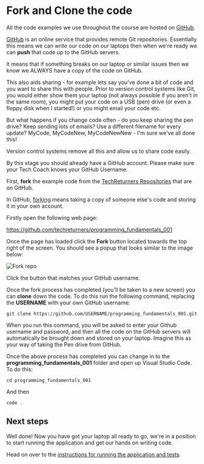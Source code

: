 # Fork and Clone the code

All the code examples we use throughout the course are hosted on [GitHub](https://github.com).

[GitHub](https://github.com) is an online service that provides remote Git repositories. Essentially this means we can write our code on our laptops then when we're ready we can **push** that code up to the GitHub servers.

It means that if something breaks on our laptop or similar issues then we know we ALWAYS have a copy of the code on GitHub.

This also aids sharing - for example lets say you've done a bit of code and you want to share this with people. Prior to version control systems like Git, you would either show them your laptop (not always possible if you aren't in the same room), you might put your code on a USB (pen) drive (or even a floppy disk when I started!) or you might email your code etc.

But what happens if you change code often - do you keep sharing the pen drive? Keep sending lots of emails? Use a different filename for every update? MyCode, MyCodeNew, MyCodeNewNew - I'm sure we've all done this!

Version control systems remove all this and allow us to share code easily.

By this stage you should already have a GitHub account. Please make sure your Tech Coach knows your GitHub Username.

First, **fork** the example code from the [TechReturners Repositories](https://github.com/techreturners) that are on GitHub.

In GitHub, [forking](https://help.github.com/articles/fork-a-repo/) means taking a copy of someone else's code and storing it in your own account.

Firstly open the following web page:

https://github.com/techreturners/programming_fundamentals_001

Once the page has loaded click the **Fork** button located towards the top right of the screen. You should see a popup that looks similar to the image below:

![Fork repo](https://storage.googleapis.com/tech-returners-course/001-fundamentals-fork-repo.png)

Click the button that matches your GitHub username.

Once the fork process has completed (you'll be taken to a new screen) you can **clone** down the code. To do this run the following command, replacing the **USERNAME** with your own GitHub username:

```
git clone https://github.com/USERNAME/programming_fundamentals_001.git
```

When you run this command, you will be asked to enter your Github username and password, and then all the code on the GitHub servers will automatically be brought down and stored on your laptop. Imagine this as your way of taking the Pen drive from GitHub.

Once the above process has completed you can change in to the **programming_fundamentals_001** folder and open up Visual Studio Code. To do this:

```
cd programming_fundamentals_001
```

And then

```
code .
```

## Next steps

Well done! Now you have got your laptop all ready to go, we're in a position to start running the application and get our hands on writing code.

Head on over to the [instructions for running the application and tests](./RUNNING-APPLICATION.md).
